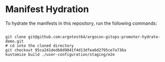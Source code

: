 
# Manifest Hydration

To hydrate the manifests in this repository, run the following commands:

```shell

git clone git@github.com:argotest64/argocon-gitops-promoter-hydrate-demo.git
# cd into the cloned directory
git checkout 95ca241dedb8d9841f4d13dfea6d2795ce7a736a
kustomize build ./user-configuration/staging/e2e
```